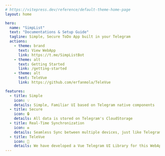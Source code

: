 ```yaml
---
# https://vitepress.dev/reference/default-theme-home-page
layout: home

hero:
  name: "SimpList"
  text: "Documentations & Setup Guide"
  tagline: Simple, Secure ToDo App built in your Telegram
  actions:
    - theme: brand
      text: View WebApp
      link: https://t.me/SimpListBot
    - theme: alt
      text: Getting Started
      link: /getting-started
    - theme: alt
      text: TeleVue
      link: https://github.com/erfanmola/TeleVue

features:
  - title: Simple
    icon: 💡
    details: Simple, Familiar UI based on Telegram native components
  - title: Secure
    icon: 🔒
    details: All data is stored on Telegram's CloudStorage
  - title: Real-Time Synchronization
    icon: ♻️
    details: Seamless Sync between multiple devices, just like Telegram
  - title: TeleVue
    icon: 💎
    details: We have developed a Vue Telegram UI Library for this WebApp
---
```


